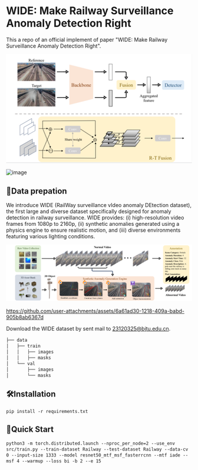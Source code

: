 # WIDE: Make Railway Surveillance Anomaly Detection Right
This a repo of an official implement of paper "WIDE: Make Railway Surveillance Anomaly Detection Right".
<div align="center">
  <img src="./fig/model.png" width="700" />
</div>

![image](https://github.com/user-attachments/assets/89af30e3-a787-4e0b-a17d-a036d4e27339)
## 📁Data prepation
We introduce WIDE (RailWay surveillance vIdeo anomaly DEtection dataset), the first large and diverse dataset specifically designed for anomaly detection in railway surveillance. WIDE provides: (i) high-resolution video frames from 1080p to 2160p, (ii) synthetic anomalies generated using a physics engine to ensure realistic motion, and (iii) diverse environments featuring various lighting conditions.
<div align="center">
  <img src="./fig/dataset.png" width="700" />
</div>

https://github.com/user-attachments/assets/6a61ad30-1218-409a-babd-905b8ab6367d

Download the WIDE dataset by sent mail to [23120325@bjtu.edu.cn](mailto:23120325@bjtu.edu.cn).

```
├── data
│   ├── train
│   │   ├── images
│   │   ├── masks
│   └── val
│       ├── images
│       └── masks
```
## 🛠️Installation
```
pip install -r requirements.txt
```

## 🚀Quick Start
```
python3 -m torch.distributed.launch --nproc_per_node=2 --use_env src/train.py --train-dataset Railway --test-dataset Railway --data-cv 0 --input-size 1333 --model resnet50_mtf_msf_fasterrcnn --mtf iade --msf 4 --warmup --loss bi -b 2 --e 15
```
